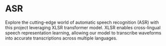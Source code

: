 # ASR
Explore the cutting-edge world of automatic speech recognition (ASR) with this project leveraging XLSR transformer model. XLSR enables cross-lingual speech representation learning, allowing our model to transcribe waveforms into accurate transcriptions across multiple languages. 
